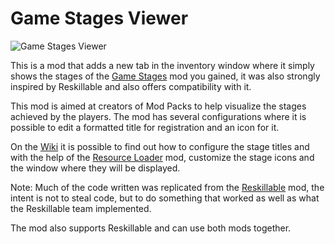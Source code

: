 # Game Stages Viewer

![Game Stages Viewer](https://i.imgur.com/sM9mIUF.png)

This is a mod that adds a new tab in the inventory window where it simply shows the stages of the [Game Stages](https://www.curseforge.com/minecraft/mc-mods/game-stages) mod you gained, it was also strongly inspired by Reskillable and also offers compatibility with it.

This mod is aimed at creators of Mod Packs to help visualize the stages achieved by the players. The mod has several configurations where it is possible to edit a formatted title for registration and an icon for it.

On the [Wiki](https://github.com/ragnardragus/gamestagesviewer/wiki) it is possible to find out how to configure the stage titles and with the help of the  [Resource Loader](https://www.curseforge.com/minecraft/mc-mods/resource-loader) mod, customize the stage icons and the window where they will be displayed.

Note: Much of the code written was replicated from the [Reskillable](https://www.curseforge.com/minecraft/mc-mods/reskillable) mod, the intent is not to steal code, but to do something that worked as well as what the Reskillable team implemented.

The mod also supports Reskillable and can use both mods together.
